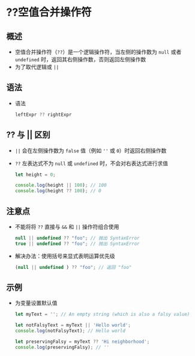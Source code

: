# ??空值合并操作符

## 概述

+ 空值合并操作符（`??`）是一个逻辑操作符，当左侧的操作数为 `null` 或者 `undefined` 时，返回其右侧操作数，否则返回左侧操作数
+ 为了取代逻辑或 `||`

## 语法

+ 语法

    ```js
    leftExpr ?? rightExpr
    ```

## ?? 与 || 区别

+ `||` 会在左侧操作数为 `false` 值（例如 `''` 或 `0`）时返回右侧操作数

+ `??` 左表达式不为 `null` 或 `undefined` 时，不会对右表达式进行求值

    ```js
    let height = 0;

    console.log(height || 100); // 100
    console.log(height ?? 100); // 0
    ```

## 注意点

+ 不能将将 `??` 直接与 `&&` 和 `||` 操作符组合使用

    ```js
    null || undefined ?? "foo"; // 抛出 SyntaxError
    true || undefined ?? "foo"; // 抛出 SyntaxError
    ```

+ 解决办法：使用括号来显式表明运算优先级

    ```js
    (null || undefined ) ?? "foo"; // 返回 "foo"
    ```

## 示例

+ 为变量设置默认值

    ```js
    let myText = ''; // An empty string (which is also a falsy value)

    let notFalsyText = myText || 'Hello world';
    console.log(notFalsyText); // Hello world

    let preservingFalsy = myText ?? 'Hi neighborhood';
    console.log(preservingFalsy); // ''
    ```
